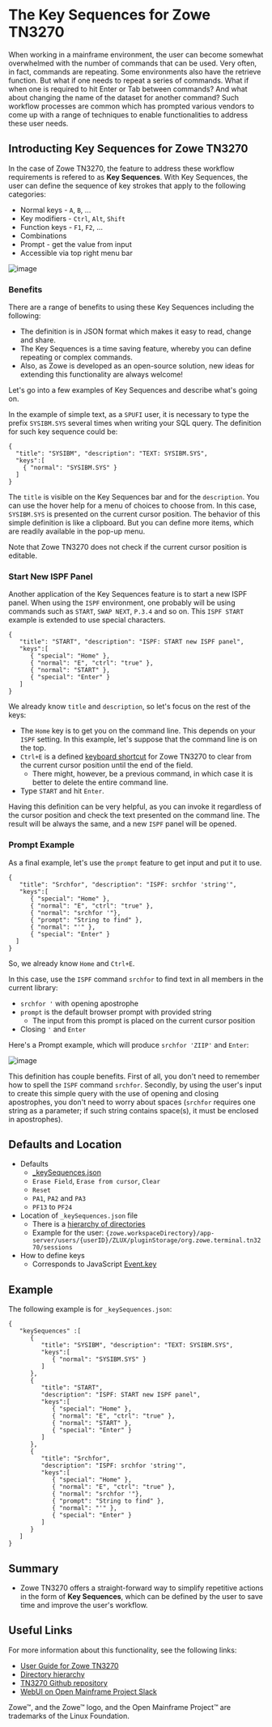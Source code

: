 # The Key Sequences for Zowe TN3270

When working in a mainframe environment, the user can become somewhat overwhelmed with the number of commands that can be used. Very often, in fact, commands are repeating. Some environments also have the retrieve function. But what if one needs to repeat a series of commands. What if when one is required to hit Enter or Tab between commands? And what about changing the name of the dataset for another command? Such workflow processes are common which has prompted various vendors to come up with a range of techniques to enable functionalities to address these user needs.

## Introducting Key Sequences for Zowe TN3270

In the case of Zowe TN3270, the feature to address these workflow requirements is refered to as **Key Sequences**. With Key Sequences, the user can define the sequence of key strokes that apply to the following categories:

* Normal keys - `A`, `B`, ...
* Key modifiers - `Ctrl`, `Alt`, `Shift`
* Function keys - `F1`, `F2`, ...
* Combinations
* Prompt - get the value from input
* Accessible via top right menu bar

![image](https://github.com/Martin-Zeithaml/TN3270-Keys/assets/66114686/9abb1db1-d151-40d0-bb89-f405f8d9dd32)

### Benefits
There are a range of benefits to using these Key Sequences including the following:
* The definition is in JSON format which makes it easy to read, change and share. 
* The Key Sequences is a time saving feature, whereby you can define repeating or complex commands.
* Also, as Zowe is developed as an open-source solution, new ideas for extending this functionality are always welcome!

Let's go into a few examples of Key Sequences and describe what's going on.

In the example of simple text, as a `SPUFI` user, it is necessary to type the prefix `SYSIBM.SYS` several times when writing your SQL query. The definition for such key sequence could be:
```
{
  "title": "SYSIBM", "description": "TEXT: SYSIBM.SYS",
  "keys":[
    { "normal": "SYSIBM.SYS" }
  ]
}
```
The `title` is visible on the Key Sequences bar and for the `description`. You can use the hover help for a menu of choices to choose from. In this case, `SYSIBM.SYS` is presented on the current cursor position. The behavior of this simple definition is like a clipboard. But you can define more items, which are readily available in the pop-up menu. 

Note that Zowe TN3270 does not check if the current cursor position is editable.

### Start New ISPF Panel

Another application of the Key Sequences feature is to start a new ISPF panel. When using the `ISPF` environment, one probably will be using commands such as `START`, `SWAP NEXT`, `P.3.4` and so on. This `ISPF START` example is extended to use special characters. 

```
{
   "title": "START", "description": "ISPF: START new ISPF panel",
   "keys":[
      { "special": "Home" },
      { "normal": "E", "ctrl": "true" },
      { "normal": "START" },
      { "special": "Enter" }
   ]
}
```
We already know `title` and `description`, so let's focus on the rest of the keys:
* The `Home` key is to get you on the command line.
 This depends on your `ISPF` setting. In this example, let's suppose that the command line is on the top. <!-- What does "command line is on the top" mean? Is this a useful piece of information? -->
* `Ctrl+E` is a defined [keyboard shortcut](https://docs.zowe.org/stable/user-guide/mvd-3270/#keyboard-shortcuts) for Zowe TN3270 to clear from the current cursor position until the end of the field.
  * There might, however, be a previous command, in which case it is better to delete the entire command line. <!-- Describe how this is done. --> 
* Type `START` and hit `Enter`.

Having this definition <!-- What do you specifically mean by "definition"? --> can be very helpful, as you can invoke it regardless of the cursor position and check the text presented on the command line. The result will be always the same, and a new `ISPF` panel will be opened. 

### Prompt Example
As a final example, let's use the `prompt` feature to get input and put it to use.
```
{
   "title": "Srchfor", "description": "ISPF: srchfor 'string'",
   "keys":[
      { "special": "Home" },
      { "normal": "E", "ctrl": "true" },
      { "normal": "srchfor '"},
      { "prompt": "String to find" },
      { "normal": "'" },
      { "special": "Enter" }
  ]
}
```
So, we already know `Home` and `Ctrl+E`.

In this case, use the `ISPF` command `srchfor` to find text in all members in the current library:
* `srchfor '` with opening apostrophe
* `prompt` is the default browser prompt with provided string
  * The input from this prompt is placed on the current cursor position
* Closing `'` and `Enter`

Here's a Prompt example, which will produce `srchfor 'ZIIP'` and `Enter`:

![image](https://github.com/Martin-Zeithaml/TN3270-Keys/assets/66114686/d732aeb7-c12b-4eed-a7cf-e4d46d12d97d)

This definition has couple benefits. First of all, you don't need to remember how to spell the `ISPF` command `srchfor`. Secondly, by using the user's input to create this simple query with the use of opening and closing apostrophes, you don't need to worry about spaces (`srchfor` requires one string as a parameter; if such string contains space(s), it must be enclosed in apostrophes).

## Defaults and Location

* Defaults
  * [_keySequences.json](https://github.com/zowe/tn3270-ng2/blob/v2.x/staging/config/storageDefaults/sessions/_keySequences.json)
  * `Erase Field`, `Erase from cursor`, `Clear`
  * `Reset`
  * `PA1`, `PA2` and `PA3` 
  * `PF13` to `PF24`
* Location of `_keySequences.json` file
  * There is a [hierarchy of directories](https://docs.zowe.org/stable/user-guide/mvd-configuration/#configuration-directories)
  * Example for the user: `{zowe.workspaceDirectory}/app-server/users/{userID}/ZLUX/pluginStorage/org.zowe.terminal.tn3270/sessions`
* How to define keys
  * Corresponds to JavaScript [Event.key](https://www.toptal.com/developers/keycode)

## Example
The following example is for `_keySequences.json`:
```
{
   "keySequences" :[
      {
         "title": "SYSIBM", "description": "TEXT: SYSIBM.SYS",
         "keys":[
            { "normal": "SYSIBM.SYS" }
         ]
      },
      {
         "title": "START",
         "description": "ISPF: START new ISPF panel",
         "keys":[
            { "special": "Home" },
            { "normal": "E", "ctrl": "true" },
            { "normal": "START" },
            { "special": "Enter" }
         ]
      },
      {
         "title": "Srchfor",
         "description": "ISPF: srchfor 'string'",
         "keys":[
            { "special": "Home" },
            { "normal": "E", "ctrl": "true" },
            { "normal": "srchfor '"},
            { "prompt": "String to find" },
            { "normal": "'" },
            { "special": "Enter" }
         ]
      }
   ]
}
```
## Summary

* Zowe TN3270 offers a straight-forward way to simplify repetitive actions in the form of **Key Sequences**, which can be defined by the user to save time and improve the user's workflow. 

## Useful Links

For more information about this functionality, see the following links:

* [User Guide for Zowe TN3270](https://docs.zowe.org/stable/user-guide/mvd-3270/)
* [Directory hierarchy](https://docs.zowe.org/stable/user-guide/mvd-configuration/#configuration-directories)
* [TN3270 Github repository](https://github.com/zowe/tn3270-ng2/)
* [WebUI on Open Mainframe Project Slack](https://openmainframeproject.slack.com/archives/GGGJPMS4W)

Zowe™, and the Zowe™ logo, and the Open Mainframe Project™ are trademarks of the Linux Foundation.
